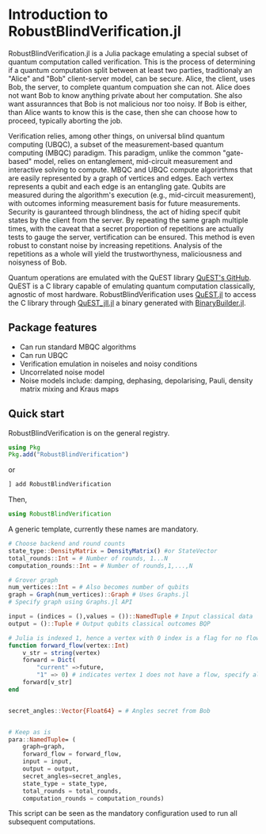 # Introduction to RobustBlindVerification.jl

RobustBlindVerification.jl is a Julia package emulating a special subset of quantum computation called verification. This is the process of determining if a quantum computation split between at least two parties, traditionaly an "Alice" and "Bob" client-server model, can be secure. Alice, the client, uses Bob, the server, to complete quantum compuation she can not. Alice does not want Bob to know anything private about her computation. She also want assurannces that Bob is not malicious nor too noisy. If Bob is either, than Alice wants to know this is the case, then she can choose how to proceed, typically aborting the job.

Verification relies, among other things, on universal blind quantum computing (UBQC), a subset of the measurement-based quantum computing (MBQC) paradigm. This paradigm, unlike the common "gate-based" model, relies on entanglement, mid-circuit measurement and interactive solving to compute. MBQC and UBQC compute algorirthms that are easily represented by a graph of vertices and edges. Each vertex represents a qubit and each edge is an entangling gate. Qubits are measured during the algorithm's execution (e.g., mid-circuit measurement), with outcomes informing measurement basis for future measurements. Security is gauranteed through blindness, the act of hiding specif qubit states by the client from the server. By repeating the same graph multiple times, with the caveat that a secret proportion of repetitions are actually tests to gauge the server, vertification can be ensured. This method is even robust to constant noise by increasing repetitions. Analysis of the repetitions as a whole will yield the trustworthyness, maliciousness and noisyness of Bob.

Quantum operations are emulated with the QuEST library [QuEST's GitHub](https://github.com/QuEST-Kit/QuEST). QuEST is a C library capable of emulating quantum computation classically, agnostic of most hardware. RobustBlindVerification uses [QuEST.jl](https://github.com/fieldofnodes/QuEST.jl) to access the C library through [QuEST_jll.jl](https://github.com/JuliaBinaryWrappers/QuEST_jll.jl) a binary generated with [BinaryBuilder.jl](https://github.com/JuliaPackaging/BinaryBuilder.jl).

## Package features

* Can run standard MBQC algorithms
* Can run UBQC
* Verification emulation in noiseles and noisy conditions
* Uncorrelated noise model
* Noise models include: damping, dephasing, depolarising, Pauli, density matrix mixing and Kraus maps

## Quick start

RobustBlindVerification is on the general registry.

```julia
using Pkg
Pkg.add("RobustBlindVerification")
```

or

```julia
] add RobustBlindVerification
```

Then, 

```julia
using RobustBlindVerification
```

A generic template, currently these names are mandatory.

```julia
# Choose backend and round counts
state_type::DensityMatrix = DensityMatrix() #or StateVector
total_rounds::Int = # Number of rounds, 1...N
computation_rounds::Int = # Number of rounds,1,...,N

# Grover graph
num_vertices::Int = # Also becomes number of qubits
graph = Graph(num_vertices)::Graph # Uses Graphs.jl
# Specify graph using Graphs.jl API

input = (indices = (),values = ())::NamedTuple # Input classical data
output = ()::Tuple # Output qubits classical outcomes BQP 

# Julia is indexed 1, hence a vertex with 0 index is a flag for no flow
function forward_flow(vertex::Int)
    v_str = string(vertex)
    forward = Dict(
        "current" =>future,
        "1" => 0) # indicates vertex 1 does not have a flow, specify all qubits. 
    forward[v_str]
end


secret_angles::Vector{Float64} = # Angles secret from Bob


# Keep as is
para::NamedTuple= (
    graph=graph,
    forward_flow = forward_flow,
    input = input,
    output = output,
    secret_angles=secret_angles,
    state_type = state_type,
    total_rounds = total_rounds,
    computation_rounds = computation_rounds)
```

This script can be seen as the mandatory configuration used to run all subsequent computations.

